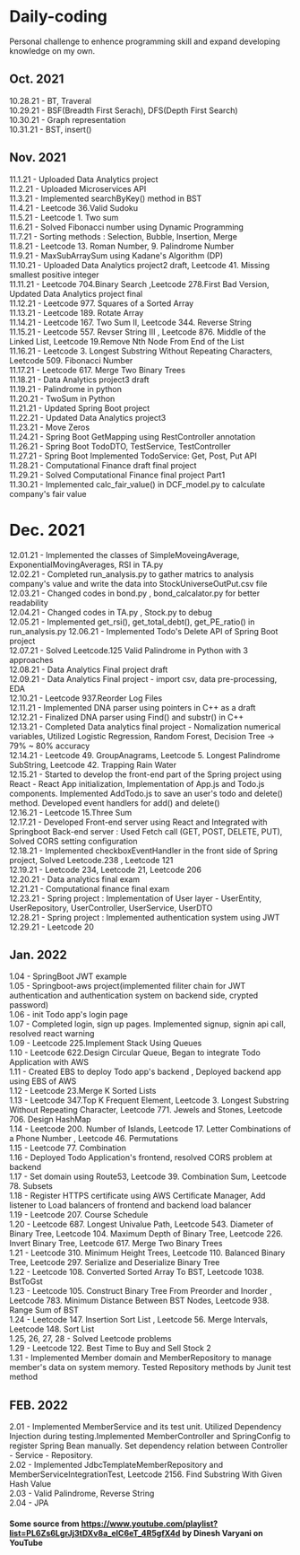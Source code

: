 # Daily-coding

Personal challenge to enhence programming skill and expand developing knowledge on my own.

## Oct. 2021
10.28.21 - BT, Traveral<br>
10.29.21 - BSF(Breadth First Serach), DFS(Depth First Search)<br>
10.30.21 - Graph representation<br>
10.31.21 - BST, insert()<br>

## Nov. 2021
11.1.21 - Uploaded Data Analytics project<br>
11.2.21 - Uploaded Microservices API<br>
11.3.21 - Implemented searchByKey() method in BST<br>
11.4.21 - Leetcode 36.Valid Sudoku <br>
11.5.21 - Leetcode 1. Two sum <br>
11.6.21 - Solved Fibonacci number using Dynamic Programming<br>
11.7.21 - Sorting methods : Selection, Bubble, Insertion, Merge<br>
11.8.21 - Leetcode 13. Roman Number, 9. Palindrome Number <br>
11.9.21 - MaxSubArraySum using Kadane's Algorithm (DP)<br>
11.10.21 - Uploaded Data Analytics project2 draft, Leetcode 41. Missing smallest positive integer<br>
11.11.21 - Leetcode 704.Binary Search ,Leetcode 278.First Bad Version, Updated Data Analytics project final<br>
11.12.21 - Leetcode 977. Squares of a Sorted Array<br>
11.13.21 - Leetcode 189. Rotate Array <br>
11.14.21 - Leetcode 167. Two Sum II, Leetcode 344. Reverse String<br>
11.15.21 - Leetcode 557. Revser String III , Leetcode 876. Middle of the Linked List, Leetcode 19.Remove Nth Node From End of the List<br>
11.16.21 - Leetcode 3. Longest Substring Without Repeating Characters, Leetcode 509. Fibonacci Number<br>
11.17.21 - Leetcode 617. Merge Two Binary Trees<br>
11.18.21 - Data Analytics project3 draft <br>
11.19.21 - Palindrome in python<br>
11.20.21 - TwoSum in Python<br>
11.21.21 - Updated Spring Boot project<br>
11.22.21 - Updated Data Analytics project3 <br>
11.23.21 - Move Zeros <br>
11.24.21 - Spring Boot GetMapping using RestController annotation <br>
11.26.21 - Spring Boot TodoDTO, TestService, TestController<br>
11.27.21 - Spring Boot Implemented TodoService: Get, Post, Put API <br>
11.28.21 - Computational Finance draft final project <br>
11.29.21 - Solved Computational Finance final project Part1 <br>
11.30.21 - Implemented calc_fair_value() in DCF_model.py to calculate company's fair value <br>

# Dec. 2021
12.01.21 - Implemented the classes of SimpleMoveingAverage, ExponentialMovingAverages, RSI in TA.py <br> 
12.02.21 - Completed run_analysis.py to gather matrics to analysis company's value and write the data into StockUniverseOutPut.csv file <br>
12.03.21 - Changed codes in bond.py , bond_calcalator.py for better readability <br>
12.04.21 - Changed codes in TA.py , Stock.py to debug<br>
12.05.21 - Implemented get_rsi(), get_total_debt(), get_PE_ratio() in run_analysis.py
12.06.21 - Implemented Todo's Delete API of Spring Boot project<br> 
12.07.21 - Solved Leetcode.125 Valid Palindrome in Python with 3 approaches <br>
12.08.21 - Data Analytics Final project draft <br>
12.09.21 - Data Analytics Final project - import csv, data pre-processing, EDA <br>
12.10.21 - Leetcode 937.Reorder Log Files <br>
12.11.21 - Implemented DNA parser using pointers in C++ as a draft<br>
12.12.21 - Finalized DNA parser using Find() and substr() in C++  <br>
12.13.21 - Completed Data analytics final project - Nomalization numerical variables, Utilized Logistic Regression, Random Forest, Decision Tree -> 79% ~ 80% accuracy <br> 
12.14.21 - Leetcode 49. GroupAnagrams, Leetcode 5. Longest Palindrome SubString, Leetcode 42. Trapping Rain Water <br>
12.15.21 - Started to develop the front-end part of the Spring project using React - React App initialization, Implementation of App.js and Todo.js components. Implemented AddTodo.js to save an user's todo and delete() method. Developed event handlers for add() and delete() <br>
12.16.21 - Leetcode 15.Three Sum <br>
12.17.21 - Developed Front-end server using React and Integrated with Springboot Back-end server : Used Fetch call (GET, POST, DELETE, PUT), Solved CORS setting configuration  <br>
12.18.21 - Implemented checkboxEventHandler in the front side of Spring project, Solved Leetcode.238 , Leetcode 121 <br> 
12.19.21 - Leetcode 234, Leetcode 21, Leetcode 206 <br>
12.20.21 - Data analytics final exam <br>
12.21.21 - Computational finance final exam <br>
12.23.21 - Spring project : Implementation of User layer - UserEntity, UserRepository, UserController, UserService, UserDTO <br>
12.28.21 - Spring project : Implemented authentication system using JWT <br>
12.29.21 - Leetcode 20

## Jan. 2022

1.04 - SpringBoot JWT example <br>
1.05 - Springboot-aws project(implemented filiter chain for JWT authentication and authentication system on backend side, crypted password) <br>
1.06 - init Todo app's login page <br>
1.07 - Completed login, sign up pages. Implemented signup, signin api call, resolved react warning <br>
1.09 - Leetcode 225.Implement Stack Using Queues <br>
1.10 - Leetcode 622.Design Circular Queue, Began to integrate Todo Application with AWS <br>
1.11 - Created EBS to deploy Todo app's backend , Deployed backend app using EBS of AWS <br>
1.12 - Leetcode 23.Merge K Sorted Lists <br>
1.13 - Leetcode 347.Top K Frequent Element, Leetcode 3. Longest Substring Without Repeating Character, Leetcode 771. Jewels and Stones, Leetcode 706. Design HashMap <br>
1.14 - Leetcode 200. Number of Islands, Leetcode 17. Letter Combinations of a Phone Number , Leetcode 46. Permutations <br>
1.15 - Leetcode 77. Combination <br>
1.16 - Deployed Todo Application's frontend, resolved CORS problem at backend <br>
1.17 - Set domain using Route53, Leetcode 39. Combination Sum, Leetcode 78. Subsets <br>
1.18 - Register HTTPS certificate using AWS Certificate Manager, Add listener to Load balancers of frontend and backend load balancer <br>
1.19 - Leetcode 207. Course Schedule <br>
1.20 - Leetcode 687. Longest Univalue Path, Leetcode 543. Diameter of Binary Tree, Leetcode 104. Maximum Depth of Binary Tree, Leetcode 226. Invert Binary Tree, Leetcode 617. Merge Two Binary Trees <br>
1.21 - Leetcode 310. Minimum Height Trees, Leetcode 110. Balanced Binary Tree, Leetcode 297. Serialize and Deserialize Binary Tree <br>
1.22 - Leetcode 108. Converted Sorted Array To BST, Leetcode 1038. BstToGst <br>
1.23 - Leetcode 105. Construct Binary Tree From Preorder and Inorder , Leetcode 783. Minimum Distance Between BST Nodes, Leetcode 938. Range Sum of BST <br>
1.24 - Leetcode 147. Insertion Sort List , Leetcode 56. Merge Intervals, Leetcode 148. Sort List <br>
1.25, 26, 27, 28 - Solved Leetcode problems <br>
1.29 - Leetcode 122. Best Time to Buy and Sell Stock 2 <br>
1.31 - Implemented Member domain and MemberRepository to manage member's data on system memory. Tested Repository methods by Junit test method

## FEB. 2022

2.01 - Implemented MemberService and its test unit. Utilized Dependency Injection during testing.Implemented MemberController and SpringConfig to register Spring Bean manually. Set dependency relation between Controller - Service - Repository. <br>
2.02 - Implemented JdbcTemplateMemberRepository and MemberServiceIntegrationTest, Leetcode 2156. Find Substring With Given Hash Value <br>
2.03 - Valid Palindrome, Reverse String <br>
2.04 - JPA

#### Some source from https://www.youtube.com/playlist?list=PL6Zs6LgrJj3tDXv8a_elC6eT_4R5gfX4d by Dinesh Varyani on YouTube
